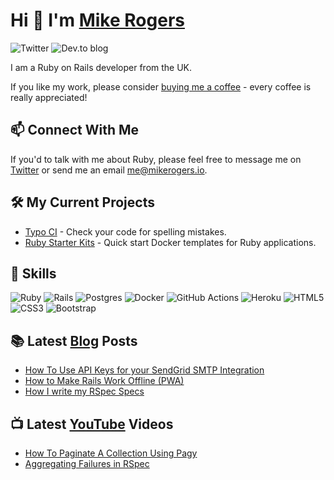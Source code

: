 # Hi 👋 I'm [Mike Rogers](https://mikerogers.io/)

<img alt="Twitter" src="https://img.shields.io/badge/MikeRogers0%20-%231DA1F2.svg?&style=for-the-badge&logo=Twitter&logoColor=white"/>
<img alt="Dev.to blog" src="https://img.shields.io/badge/dev.to-0A0A0A?style=for-the-badge&logo=dev.to&logoColor=white" >

I am a Ruby on Rails developer from the UK.

If you like my work, please consider [buying me a coffee](https://www.buymeacoffee.com/MikeRogers0) - every coffee is really appreciated!

## 📫 Connect With Me

If you'd to talk with me about Ruby, please feel free to message me on [Twitter](https://twitter.com/MikeRogers0) or send me an email [me@mikerogers.io](mailto:me+site@mikerogers.io?subject=Work%20with%20You).

## 🛠 My Current Projects

- [Typo CI](https://github.com/marketplace/typo-ci) - Check your code for spelling mistakes.
- [Ruby Starter Kits](https://github.com/Ruby-Starter-Kits/) - Quick start Docker templates for Ruby applications.

## 🍳 Skills

<img alt="Ruby" src="https://img.shields.io/badge/ruby-%23CC342D.svg?&style=for-the-badge&logo=ruby&logoColor=white"/>
<img alt="Rails" src="https://img.shields.io/badge/rails%20-%23CC0000.svg?&style=for-the-badge&logo=ruby-on-rails&logoColor=white"/>
<img alt="Postgres" src ="https://img.shields.io/badge/postgres-%23316192.svg?&style=for-the-badge&logo=postgresql&logoColor=white"/>
<img alt="Docker" src="https://img.shields.io/badge/docker%20-%230db7ed.svg?&style=for-the-badge&logo=docker&logoColor=white"/>

<img alt="GitHub Actions" src="https://img.shields.io/badge/github%20actions%20-%232671E5.svg?&style=for-the-badge&logo=github%20actions&logoColor=white"/>
<img alt="Heroku" src="https://img.shields.io/badge/heroku%20-%23430098.svg?&style=for-the-badge&logo=heroku&logoColor=white"/>

<img alt="HTML5" src="https://img.shields.io/badge/html5%20-%23E34F26.svg?&style=for-the-badge&logo=html5&logoColor=white"/>
<img alt="CSS3" src="https://img.shields.io/badge/css3%20-%231572B6.svg?&style=for-the-badge&logo=css3&logoColor=white"/>
<img alt="Bootstrap" src="https://img.shields.io/badge/bootstrap%20-%23563D7C.svg?&style=for-the-badge&logo=bootstrap&logoColor=white"/>

## 📚 Latest [Blog](https://mikerogers.io/) Posts

<!-- BLOG-POST-LIST:START -->
- [How To Use API Keys for your SendGrid SMTP Integration](https://mikerogers.io/2021/01/03/how-to-use-api-keys-for-your-sendgrid-smtp-integration)
- [How to Make Rails Work Offline (PWA)](https://mikerogers.io/2020/12/14/how-to-make-rails-work-offline-via-service-workers)
- [How I write my RSpec Specs](https://mikerogers.io/2020/11/24/how-i-write-my-rspec-specs)
<!-- BLOG-POST-LIST:END -->

## 📺 Latest [YouTube](https://www.youtube.com/c/MikeRogers0) Videos

<!-- YOUTUBE-POST-LIST:START -->
- [How To Paginate A Collection Using Pagy](https://www.youtube.com/watch?v=aILtxj_LVuA)
- [Aggregating Failures in RSpec](https://www.youtube.com/watch?v=10jBIa244iI)
<!-- YOUTUBE-POST-LIST:END -->
